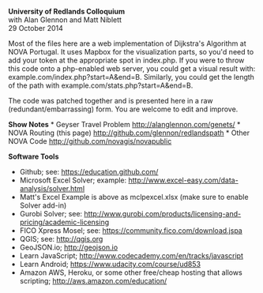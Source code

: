 <b>University of Redlands Colloquium</b> <br>
with Alan Glennon and Matt Niblett<br>
29 October 2014
<p>
Most of the files here are a web implementation of Dijkstra's Algorithm at NOVA Portugal. It uses Mapbox for the visualization parts, so you'd need to add your token at the appropriate spot in index.php. If you were to throw this code onto a php-enabled web server, you could get a visual result with: example.com/index.php?start=A&end=B. Similarly, you could get the length of the path with example.com/stats.php?start=A&end=B.  

The code was patched together and is presented here in a raw (redundant/embarrassing) form. You are welcome to edit and improve.

<p>
<b>Show Notes</b>
* Geyser Travel Problem <a href>http://alanglennon.com/genets/</a>
* NOVA Routing (this page) <a href>http://github.com/glennon/redlandspath</a>
* Other NOVA Code <a href>http://github.com/novagis/novapublic</a>
<p>

<b>Software Tools</b>
* Github; see: <a href>https://education.github.com/</a>
* Microsoft Excel Solver; example: <a href>http://www.excel-easy.com/data-analysis/solver.html</a>
* Matt's Excel Example is above as mclpexcel.xlsx (make sure to enable Solver add-in) 
* Gurobi Solver; see: <a href>http://www.gurobi.com/products/licensing-and-pricing/academic-licensing</a>
* FICO Xpress Mosel; see: <a href>https://community.fico.com/download.jspa</a>
* QGIS; see: <a href>http://qgis.org</a>
* GeoJSON.io; <a href>http://geojson.io</a>
* Learn JavaScript; <a href>http://www.codecademy.com/en/tracks/javascript</a>
* Learn Android; <a href>https://www.udacity.com/course/ud853</a>
* Amazon AWS, Heroku, or some other free/cheap hosting that allows scripting; <a href>http://aws.amazon.com/education/</a>
